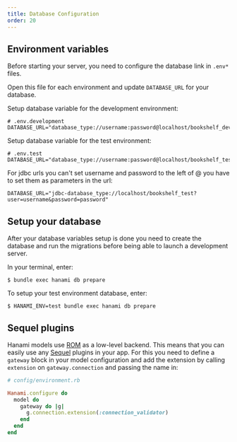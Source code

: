 ```yaml
---
title: Database Configuration
order: 20
---
```


## Environment variables

Before starting your server, you need to configure the database link in <code>.env*</code> files.

Open this file for each environment and update <code>DATABASE_URL</code> for your database.

Setup database variable for the development environment:

```env
# .env.development
DATABASE_URL="database_type://username:password@localhost/bookshelf_development"
```

Setup database variable for the test environment:

```env
# .env.test
DATABASE_URL="database_type://username:password@localhost/bookshelf_test"
```

For jdbc urls you can't set username and password to the left of @ you have to set them as parameters in the url:

```env
DATABASE_URL="jdbc-database_type://localhost/bookshelf_test?user=username&password=password"
```

## Setup your database

After your database variables setup is done you need to create the database and run the migrations before being able to launch a development server.

In your terminal, enter:

```shell
$ bundle exec hanami db prepare
```

To setup your test environment database, enter:

```shell
$ HANAMI_ENV=test bundle exec hanami db prepare
```

## Sequel plugins

Hanami models use [ROM](https://rom-rb.org/) as a low-level backend. This means that you can easily use any [Sequel](https://github.com/jeremyevans/sequel) plugins in your app.
For this you need to define a `gateway` block in your model configuration and add the extension by calling `extension` on `gateway.connection` and passing the name in:

```ruby
# config/environment.rb

Hanami.configure do
  model do
    gateway do |g|
      g.connection.extension(:connection_validator)
    end
  end
end
```
